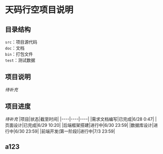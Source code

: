 # 天码行空项目说明
## 目录结构
 `src`：项目源代码  
 `doc`：文档  
 `bin`：打包文件  
 `test`：测试数据  

## 项目说明
 *待补充*
## 项目进度
*待补充*
|项目|状态|截至时间|
|----|----|----|
|需求文档编写|已完成|6/28 0:47|
|页面设计|已完成|6/29 10:20|
|后端框架搭建|进行中|6/30 23:59|
|数据库设计|进行中|6/30 23:59|
|前端开发(第一阶段)|进行中|7/3 23:59|

## a123
